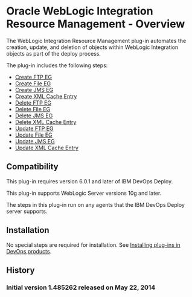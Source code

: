 
# Oracle WebLogic Integration Resource Management - Overview

The WebLogic Integration Resource Management plug-in automates the creation, update, and deletion of objects within WebLogic Integration objects as part of the deploy process.

The plug-in includes the following steps:

* [Create FTP EG](#create_ftp_eg)
* [Create File EG](#create_file_eg)
* [Create JMS EG](#create_jms_eg)
* [Create XML Cache Entry](#create_xml_cache_entry)
* [Delete FTP EG](#delete_ftp_eg)
* [Delete File EG](#delete_file_eg)
* [Delete JMS EG](#delete_jms_eg)
* [Delete XML Cache Entry](#delete_xml_cache_entry)
* [Update FTP EG](#update_ftp_eg)
* [Update File EG](#update_file_eg)
* [Update JMS EG](#update_jms_eg)
* [Update XML Cache Entry](#update_xml_cache_entry)

## Compatibility

This plug-in requires version 6.0.1 and later of IBM DevOps Deploy.

This plug-in supports WebLogic Server versions 10g and later.

The steps in this plug-in run on any agents that the IBM DevOps Deploy server supports.

## Installation

No special steps are required for installation. See [Installing plug-ins in DevOps products](https://community.ibm.com/community/user/wasdevops/blogs/laurel-dickson-bull1/2022/06/13/install-plugins "Installing plug-ins in DevOps Deploy").

## History

### Initial version 1.485262 released on May 22, 2014

